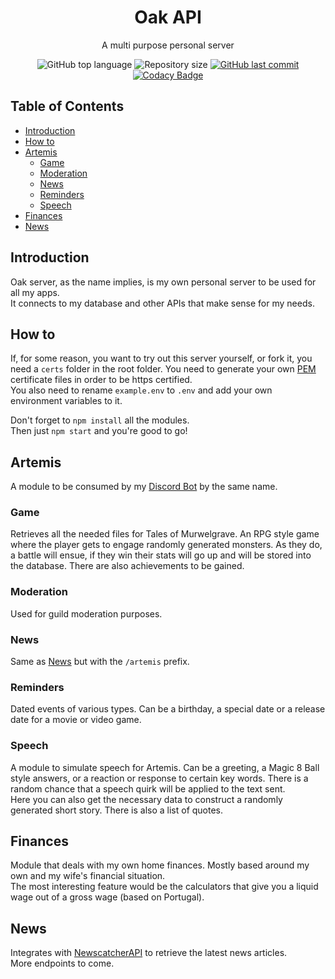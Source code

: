<h1 align="center">
  Oak API<br>
</h1>

<p align="center">A multi purpose personal server</p>

<p align="center">
  <img alt="GitHub top language" src="https://img.shields.io/github/languages/top/JohnnyOak85/oak-server.svg">

  <img alt="Repository size" src="https://img.shields.io/github/repo-size/JohnnyOak85/oak-server.svg">

  <a href="https://github.com/JohnnyOak85/oak-server/commits/master">
    <img alt="GitHub last commit" src="https://img.shields.io/github/last-commit/JohnnyOak85/oak-server.svg">
  </a>

 <a href="https://www.codacy.com/gh/JohnnyOak85/oak-server/dashboard?utm_source=github.com&amp;utm_medium=referral&amp;utm_content=JohnnyOak85/oak-server&amp;utm_campaign=Badge_Grade">
    <img alt="Codacy Badge" src="https://app.codacy.com/project/badge/Grade/265c8b59fc5a481f8f83733eb7cd15a4" />
 </a>
</p>

## Table of Contents

-   [Introduction](#introduction)
-   [How to](#how-to)
-   [Artemis](#artemis)
    -   [Game](#game)
    -   [Moderation](#moderation)
    -   [News](#news)
    -   [Reminders](#reminders)
    -   [Speech](#speech)
-   [Finances](#finances)
-   [News](#news-1)

## Introduction

Oak server, as the name implies, is my own personal server to be used for all my apps.  
It connects to my database and other APIs that make sense for my needs.

## How to

If, for some reason, you want to try out this server yourself, or fork it, you need a `certs` folder in the root folder. You need to generate your own [PEM](https://www.howtogeek.com/devops/what-is-a-pem-file-and-how-do-you-use-it/) certificate files in order to be https certified.  
You also need to rename `example.env` to `.env` and add your own environment variables to it.

Don't forget to `npm install` all the modules.  
Then just `npm start` and you're good to go!

## Artemis

A module to be consumed by my [Discord Bot](https://github.com/JohnnyOak85/artemis) by the same name.

### Game

Retrieves all the needed files for Tales of Murwelgrave. An RPG style game where the player gets to engage randomly generated monsters. As they do, a battle will ensue, if they win their stats will go up and will be stored into the database. There are also achievements to be gained.

### Moderation

Used for guild moderation purposes.

### News

Same as [News](#news) but with the `/artemis` prefix.

### Reminders

Dated events of various types. Can be a birthday, a special date or a release date for a movie or video game.

### Speech

A module to simulate speech for Artemis. Can be a greeting, a Magic 8 Ball style answers, or a reaction or response to certain key words. There is a random chance that a speech quirk will be applied to the text sent.  
Here you can also get the necessary data to construct a randomly generated short story.
There is also a list of quotes.

## Finances

Module that deals with my own home finances. Mostly based around my own and my wife's financial situation.  
The most interesting feature would be the calculators that give you a liquid wage out of a gross wage (based on Portugal).

## News

Integrates with [NewscatcherAPI](https://newscatcherapi.com/) to retrieve the latest news articles.  
More endpoints to come.
